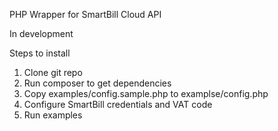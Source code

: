 PHP Wrapper for SmartBill Cloud API

In development

Steps to install

1. Clone git repo
2. Run composer to get dependencies
3. Copy examples/config.sample.php to examplse/config.php
4. Configure SmartBill credentials and VAT code
5. Run examples

